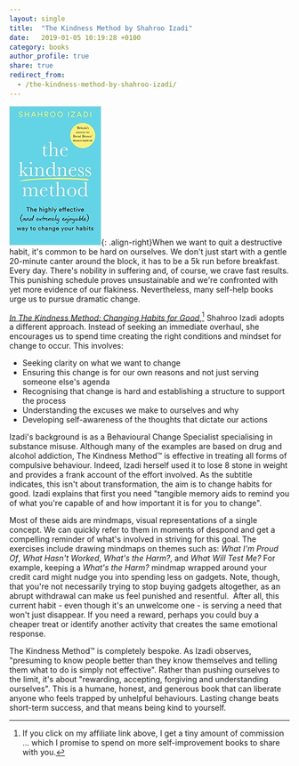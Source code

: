 ```yaml
---
layout: single
title:  "The Kindness Method by Shahroo Izadi"
date:   2019-01-05 10:19:28 +0100
category: books
author_profile: true
share: true
redirect_from:
  - /the-kindness-method-by-shahroo-izadi/
---
```


![Cover of The Kindness Method](/assets/images/the-kindness-method.jpg){: .align-right}When we want to quit a destructive habit, it's common to be hard on ourselves. We don't just start with a gentle 20-minute canter around the block, it has to be a 5k run before breakfast. Every day. There's nobility in suffering and, of course, we crave fast results. This punishing schedule proves unsustainable and we're confronted with yet more evidence of our flakiness. Nevertheless, many self-help books urge us to pursue dramatic change.

[_In The Kindness Method: Changing Habits for Good_](https://amzn.to/3IGIw6c),[^1] Shahroo Izadi adopts a different approach. Instead of seeking an immediate overhaul, she encourages us to spend time creating the right conditions and mindset for change to occur. This involves:

- Seeking clarity on what we want to change
- Ensuring this change is for our own reasons and not just serving someone else's agenda
- Recognising that change is hard and establishing a structure to support the process
- Understanding the excuses we make to ourselves and why
- Developing self-awareness of the thoughts that dictate our actions

Izadi's background is as a Behavioural Change Specialist specialising in substance misuse. Although many of the examples are based on drug and alcohol addiction, The Kindness Method™ is effective in treating all forms of compulsive behaviour. Indeed, Izadi herself used it to lose 8 stone in weight and provides a frank account of the effort involved. As the subtitle indicates, this isn't about transformation, the aim is to change habits for good. Izadi explains that first you need "tangible memory aids to remind you of what you're capable of and how important it is for you to change".

Most of these aids are mindmaps, visual representations of a single concept. We can quickly refer to them in moments of despond and get a compelling reminder of what's involved in striving for this goal. The exercises include drawing mindmaps on themes such as: _What I'm Proud Of_, _What Hasn't Worked_, _What's the Harm?_, and _What Will Test Me?_ For example, keeping a _What's the Harm?_ mindmap wrapped around your credit card might nudge you into spending less on gadgets. Note, though, that you're not necessarily trying to stop buying gadgets altogether, as an abrupt withdrawal can make us feel punished and resentful.  After all, this current habit - even though it's an unwelcome one - is serving a need that won't just disappear. If you need a reward, perhaps you could buy a cheaper treat or identify another activity that creates the same emotional response.

The Kindness Method™ is completely bespoke. As Izadi observes, "presuming to know people better than they know themselves and telling them what to do is simply not effective". Rather than pushing ourselves to the limit, it's about "rewarding, accepting, forgiving and understanding ourselves". This is a humane, honest, and generous book that can liberate anyone who feels trapped by unhelpful behaviours. Lasting change beats short-term success, and that means being kind to yourself.

[^1]: If you click on my affiliate link above, I get a tiny amount of commission ... which I promise to spend on more self-improvement books to share with you.